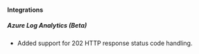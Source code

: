 
#### Integrations
##### Azure Log Analytics (Beta)
- Added support for 202 HTTP response status code handling.
